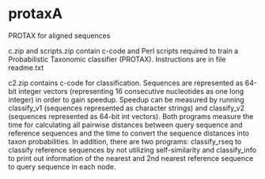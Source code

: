 # protaxA
PROTAX for aligned sequences

c.zip and scripts.zip contain c-code and Perl scripts required to train a Probabilistic Taxonomic classifier (PROTAX). Instructions are in file readme.txt

c2.zip contains c-code for classification. Sequences are represented as 64-bit integer vectors (representing 16 consecutive nucleotides as one long integer) in order to gain speedup. Speedup can be measured by running classify_v1 (sequences represented as character strings) and classify_v2 (sequences represented as 64-bit int vectors). Both programs measure the time for calculating all pairwise distances between query sequence and reference sequences and the time to convert the sequence distances into taxon probabilities. In addition, there are two programs: classify_rseq to classify reference sequences by not utilizing self-similarity and classify_info to print out information of the nearest and 2nd nearest reference sequence to query sequence in each node.
